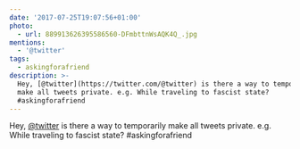 ```yaml
---
date: '2017-07-25T19:07:56+01:00'
photo:
  - url: 889913626395586560-DFmbttnWsAQK4Q_.jpg
mentions:
  - '@twitter'
tags:
  - askingforafriend
description: >-
  Hey, [@twitter](https://twitter.com/@twitter) is there a way to temporarily
  make all tweets private. e.g. While traveling to fascist state?
  #askingforafriend
---
```

Hey, [@twitter](https://twitter.com/@twitter) is there a way to temporarily make all tweets private. e.g. While traveling to fascist state? #askingforafriend 
